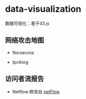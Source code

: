 # data-visualization
数据可视化：基于d3.js

## 网络攻击地图

- Norsecorp

- Ipviking

## 访问者流报告

- Netflow:修改自 [netFlow](https://github.com/jdk137/netFlow/)

